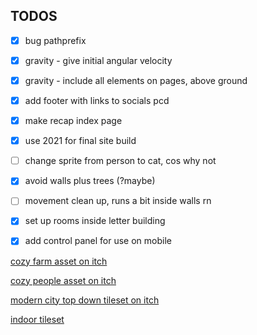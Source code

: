 ## TODOS

- [x] bug pathprefix
- [x] gravity - give initial angular velocity
- [x] gravity - include all elements on pages, above ground
- [x] add footer with links to socials pcd
- [x] make recap index page 
- [x] use 2021 for final site build
- [ ] change sprite from person to cat, cos why not
- [x] avoid walls plus trees (?maybe)
- [ ] movement clean up, runs a bit inside walls rn
- [x] set up rooms inside letter building
- [x] add control panel for use on mobile  


[cozy farm asset on itch](https://shubibubi.itch.io/cozy-farm)

[cozy people asset on itch](https://shubibubi.itch.io/cozy-people)

[modern city top down tileset on itch](https://emily2.itch.io/modern-city)

[indoor tileset](https://tilation.itch.io/16x16-small-indoor-tileset)
